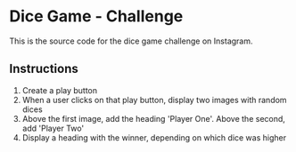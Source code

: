<h1>Dice Game - Challenge</h1>

This is the source code for the dice game challenge on Instagram.

<h2>Instructions</h2>

1. Create a play button
2. When a user clicks on that play button, display two images with random dices
3. Above the first image, add the heading 'Player One'. Above the second, add 'Player Two'
4. Display a heading with the winner, depending on which dice was higher



